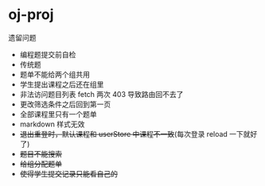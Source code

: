 # oj-proj

遗留问题

- 编程题提交前自检
- 传统题
- 题单不能给两个组共用
- 学生提出课程之后还在组里
- 非法访问题目列表 fetch 两次 403 导致路由回不去了
- 更改筛选条件之后回到第一页
- 全部课程里只有一个题单
- markdown 样式无效
- ~~退出重登时，默认课程和 userStore 中课程不一致~~(每次登录 reload 一下就好了)
- ~~题目不能搜索~~
- ~~给组分配题单~~
- ~~使得学生提交记录只能看自己的~~
